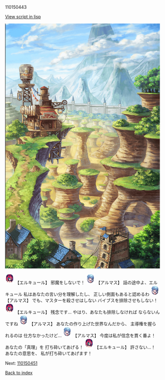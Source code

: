 110150443

[View script in lisp](../scripts/110150443.txt)

![005_Wilderness.png](../images/backgrounds/005_Wilderness.png)

<img src="../images/units/3202519.png" alt="3202519.png" height="34"/>
【エルキュール】
邪魔をしないで！

<img src="../images/units/3103811.png" alt="3103811.png" height="34"/>
【アルマス】
話の途中よ、エルキュール
私はあなたの言い分を理解したし、
正しい側面もあると認めるわ

<img src="../images/units/3103811.png" alt="3103811.png" height="34"/>
【アルマス】
でも、マスターを殺させはしない
バイブスを排除させもしない！

<img src="../images/units/3202519.png" alt="3202519.png" height="34"/>
【エルキュール】
残念です…
やはり、あなたも排除しなければ
ならないんですね

<img src="../images/units/3103811.png" alt="3103811.png" height="34"/>
【アルマス】
あなたの作り上げた世界なんだから、
主導権を握られるのは
仕方なかったけど…

<img src="../images/units/3103811.png" alt="3103811.png" height="34"/>
【アルマス】
今度は私が信念を貫く番よ！
あなたの「真理」を
打ち砕いてあげる！

<img src="../images/units/3202519.png" alt="3202519.png" height="34"/>
【エルキュール】
許さない…！
あなたの意思を、
私が打ち砕いてあげます！

Next: [110150451](110150451.md)

[Back to index](index.md)
